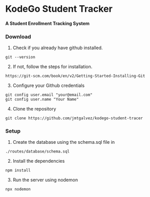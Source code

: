 # KodeGo Student Tracker

#### A Student Enrollment Tracking System

### Download

1. Check if you already have github installed.
```
git --version
```

2. If not, follow the steps for installation.
```
https://git-scm.com/book/en/v2/Getting-Started-Installing-Git
```

3. Configure your Github credentials
```
git config user.email "your@email.com"
git config user.name "Your Name"
```

4. Clone the repository
```
git clone https://github.com/jmtgalvez/kodego-student-tracer
```

### Setup

1. Create the database using the schema.sql file in
```
./routes/database/schema.sql
```

2. Install the dependencies
```
npm install
```

3. Run the server using nodemon
```
npx nodemon
```